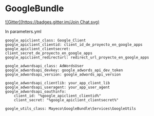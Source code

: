 GoogleBundle
============
[![Gitter](https://badges.gitter.im/Join Chat.svg)](https://gitter.im/mayeco/GoogleBundle?utm_source=badge&utm_medium=badge&utm_campaign=pr-badge)

In parameters.yml


    google_apiclient_class: Google_Client
    google_apiclient_clientid: client_id_de_proyecto_en_google_apps
    google_apiclient_clientsecret: client_secret_de_proyecto_en_google_apps
    google_apiclient_redirecturl: redirect_url_proyecto_en_google_apps

    google_adwordsapi_class: AdWordsUser
    google_adwordsapi_devkey: google_adwords_api_dev_token
    google_adwordsapi_version: google_adwords_api_version

    google_adwordsapi_clientlib: your_app_client_lib
    google_adwordsapi_useragent: your_app_user_agent
    google_adwordsapi_oauthinfo:
        client_id: "%google_apiclient_clientid%"
        client_secret: "%google_apiclient_clientsecret%"

    google_utils_class: Mayeco\GoogleBundle\Services\GoogleUtils
